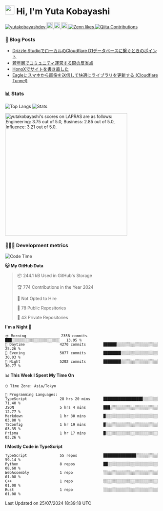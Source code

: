 <h1><img src="https://emojis.slackmojis.com/emojis/images/1613942336/14158/balloons.gif?1613942336" width="30"/> Hi, I'm Yuta Kobayashi</h1>

<p align="left"> 
  <a href="https://github.com/yutakobayashidev/yutakobayashidev/">
    <img src="https://komarev.com/ghpvc/?username=yutakobayashdev" alt="yutakobayashdev" />
  </a>
  <a href="https://mastodon.social/@yutakobayashi">
    <img height="20" src="https://img.shields.io/mastodon/follow/107202517736161782?domain=https%3A%2F%2Fmastodon.social&label=Mastodon&logo=mastodon&style=plastic" />
  </a>
  <a href="https://github.com/yutakobayashidev">
    <img height="20" src="https://img.shields.io/github/followers/yutakobayashidev?label=follow&logo=github&style=flat" />
  </a>
  <a href="https://www.reddit.com/user/yutakobayashi">
    <img height="20" src="https://img.shields.io/reddit/user-karma/combined/yutakobayashi?label=Reddit&logo=reddit&style=flat" />
  </a>
  <a href="https://zenn.dev/yutakobayashi">
    <img src="https://badgen.org/img/zenn/yutakobayashi/likes?style=plastic" alt="Zenn likes" />
  </a>
  <a href="https://qiita.com/yutakobayashi">
    <img src="https://badgen.org/img/qiita/yutakobayashi/contributions?style=plastic" alt="Qiita Contributions" />
  </a>
</p>

### 📕 Blog Posts

<!-- BLOG-POST-LIST:START -->
- [Drizzle StudioでローカルのCloudflare D1データベースに繋ぐときのポイント](https://zenn.dev/hanabi_rest/articles/drizzle-kit-d1)
- [若年層でコミュニティ運営する際の反省点](https://yutakobayashi.dev/blog/junior-community)
- [HonoXでサイトを書き直した](https://yutakobayashi.dev/blog/honox)
- [Eagleにスマホから画像を送信して快適にライブラリを更新する &lpar;Cloudflare Tunnel&rpar;](https://zenn.dev/yutakobayashi/articles/eagle-cf-tunnel)
<!-- BLOG-POST-LIST:END -->

### 📊 Stats

![Top Langs](https://github-readme-stats.vercel.app/api/top-langs/?username=yutakobayashidev)
![Stats](https://github-readme-stats.vercel.app/api?username=yutakobayashidev&count_private=true&show_icons=true&line_height=40)

<!--START_SECTION:lapras-card-->
<p ><a href="https://lapras.com/public/yutakobayashi" target="_blank" rel="noopener noreferrer"><img alt="yutakobayashi's scores on LAPRAS are as follows: Engineering: 3.75 out of 5.0, Business: 2.85 out of 5.0, Influence: 3.21 out of 5.0." src="https://lapras-card-generator.vercel.app/api/svg?e=3.75&b=2.85&i=3.21&b1=%23020e27&b2=%230e5593&i1=%2303102f&i2=%231688bf&l=en" width="400" ></a></p>
<!--END_SECTION:lapras-card-->

### 👩🏻‍💻 Development metrics

<!--START_SECTION:waka-->
![Code Time](http://img.shields.io/badge/Code%20Time-3%2C016%20hrs%2032%20mins-blue)

**🐱 My GitHub Data** 

> 📦 244.1 kB Used in GitHub's Storage 
 > 
> 🏆 774 Contributions in the Year 2024
 > 
> 🚫 Not Opted to Hire
 > 
> 📜 78 Public Repositories 
 > 
> 🔑 43 Private Repositories 
 > 
**I'm a Night 🦉** 

```text
🌞 Morning                2358 commits        ███░░░░░░░░░░░░░░░░░░░░░░   13.95 % 
🌆 Daytime                4270 commits        ██████░░░░░░░░░░░░░░░░░░░   25.26 % 
🌃 Evening                5077 commits        ████████░░░░░░░░░░░░░░░░░   30.03 % 
🌙 Night                  5202 commits        ████████░░░░░░░░░░░░░░░░░   30.77 % 
```


📊 **This Week I Spent My Time On** 

```text
🕑︎ Time Zone: Asia/Tokyo

💬 Programming Languages: 
TypeScript               28 hrs 20 mins      ██████████████████░░░░░░░   71.40 % 
JSON                     5 hrs 4 mins        ███░░░░░░░░░░░░░░░░░░░░░░   12.77 % 
Markdown                 1 hr 30 mins        █░░░░░░░░░░░░░░░░░░░░░░░░   03.80 % 
TSConfig                 1 hr 19 mins        █░░░░░░░░░░░░░░░░░░░░░░░░   03.35 % 
Prisma                   1 hr 17 mins        █░░░░░░░░░░░░░░░░░░░░░░░░   03.26 % 
```

**I Mostly Code in TypeScript** 

```text
TypeScript               55 repos            ███████████████░░░░░░░░░░   59.14 % 
Python                   8 repos             ██░░░░░░░░░░░░░░░░░░░░░░░   08.60 % 
WebAssembly              1 repo              ░░░░░░░░░░░░░░░░░░░░░░░░░   01.08 % 
C++                      1 repo              ░░░░░░░░░░░░░░░░░░░░░░░░░   01.08 % 
Rust                     1 repo              ░░░░░░░░░░░░░░░░░░░░░░░░░   01.08 % 
```




 Last Updated on 25/07/2024 18:39:18 UTC
<!--END_SECTION:waka-->
